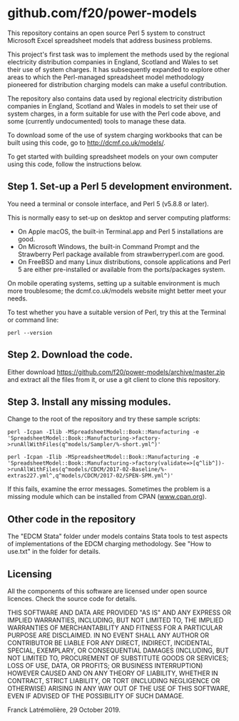 github.com/f20/power-models
===========================

This repository contains an open source Perl 5 system to construct
Microsoft Excel spreadsheet models that address business problems.

This project's first task was to implement the methods used by the regional
electricity distribution companies in England, Scotland and Wales to set
their use of system charges. It has subsequently expanded to explore other
areas to which the Perl-managed spreadsheet model methodology pioneered for
distribution charging models can make a useful contribution.

The repository also contains data used by regional electricity distribution
companies in England, Scotland and Wales in models to set their use of
system charges, in a form suitable for use with the Perl code above, and
some (currently undocumented) tools to manage these data.

To download some of the use of system charging workbooks that can be built
using this code, go to http://dcmf.co.uk/models/.

To get started with building spreadsheet models on your own computer using
this code, follow the instructions below.

Step 1. Set-up a Perl 5 development environment.
------------------------------------------------

You need a terminal or console interface, and Perl 5 (v5.8.8 or later).

This is normally easy to set-up on desktop and server computing platforms:
* On Apple macOS, the built-in Terminal.app and Perl 5 installations are good.
* On Microsoft Windows, the built-in Command Prompt and the Strawberry
Perl package available from strawberryperl.com are good.
* On FreeBSD and many Linux distributions, console applications and Perl 5 are
either pre-installed or available from the ports/packages system.

On mobile operating systems, setting up a suitable environment is much more
troublesome; the dcmf.co.uk/models website might better meet your needs.

To test whether you have a suitable version of Perl, try this at the
Terminal or command line:

    perl --version

Step 2. Download the code.
---------------------------

Either download https://github.com/f20/power-models/archive/master.zip and
extract all the files from it, or use a git client to clone this repository.

Step 3. Install any missing modules.
-------------------------------------

Change to the root of the repository and try these sample scripts:

    perl -Icpan -Ilib -MSpreadsheetModel::Book::Manufacturing -e 'SpreadsheetModel::Book::Manufacturing->factory->runAllWithFiles(q^models/Sampler/%-short.yml^)'

    perl -Icpan -Ilib -MSpreadsheetModel::Book::Manufacturing -e 'SpreadsheetModel::Book::Manufacturing->factory(validate=>[q^lib^])->runAllWithFiles(q^models/CDCM/2017-02-Baseline/%-extras227.yml^,q^models/CDCM/2017-02/SPEN-SPM.yml^)'

If this fails, examine the error messages. Sometimes the problem is a missing
module which can be installed from CPAN (www.cpan.org).

Other code in the repository
----------------------------

The "EDCM Stata" folder under models contains Stata tools to test aspects of
implementations of the EDCM charging methodology. See "How to use.txt" in the
folder for details.

Licensing
---------

All the components of this software are licensed under open source licences.
Check the source code for details.

THIS SOFTWARE AND DATA ARE PROVIDED "AS IS" AND ANY EXPRESS OR IMPLIED
WARRANTIES, INCLUDING, BUT NOT LIMITED TO, THE IMPLIED WARRANTIES OF
MERCHANTABILITY AND FITNESS FOR A PARTICULAR PURPOSE ARE DISCLAIMED. IN NO
EVENT SHALL ANY AUTHOR OR CONTRIBUTOR BE LIABLE FOR ANY DIRECT, INDIRECT,
INCIDENTAL, SPECIAL, EXEMPLARY, OR CONSEQUENTIAL DAMAGES (INCLUDING, BUT
NOT LIMITED TO, PROCUREMENT OF SUBSTITUTE GOODS OR SERVICES; LOSS OF USE,
DATA, OR PROFITS; OR BUSINESS INTERRUPTION) HOWEVER CAUSED AND ON ANY
THEORY OF LIABILITY, WHETHER IN CONTRACT, STRICT LIABILITY, OR TORT
(INCLUDING NEGLIGENCE OR OTHERWISE) ARISING IN ANY WAY OUT OF THE USE OF
THIS SOFTWARE, EVEN IF ADVISED OF THE POSSIBILITY OF SUCH DAMAGE.

Franck Latrémolière, 29 October 2019.
